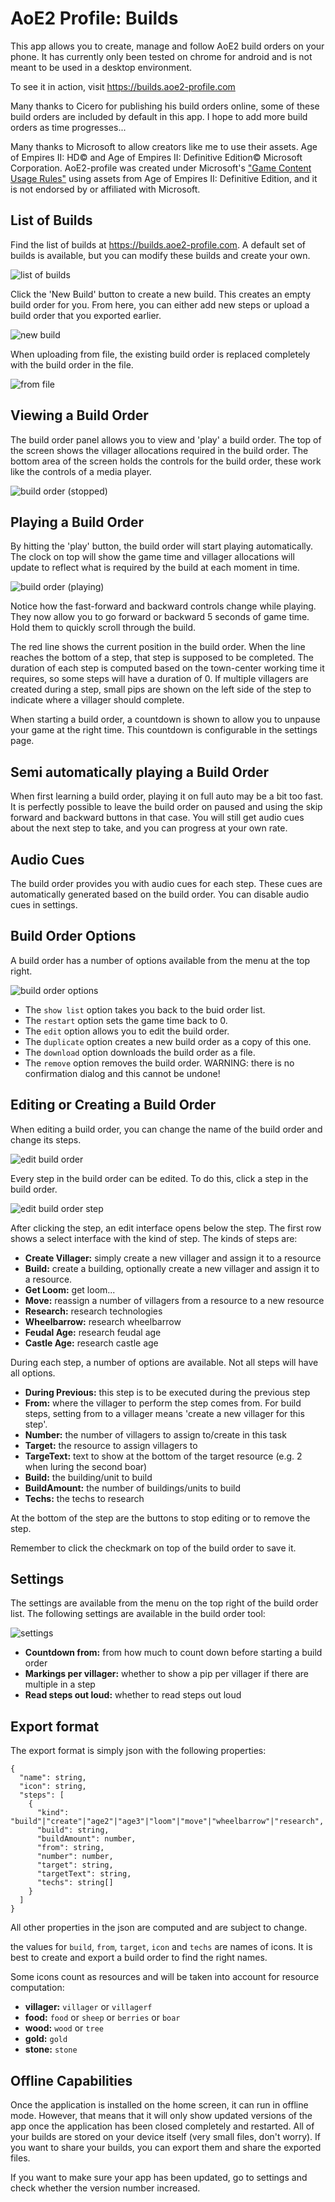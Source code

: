 # AoE2 Profile: Builds

This app allows you to create, manage and follow AoE2 build orders on your phone.
It has currently only been tested on chrome for android and is not meant to be used in a desktop environment.

To see it in action, visit https://builds.aoe2-profile.com

Many thanks to Cicero for publishing his build orders online, some of these build orders are included by default in this app. I hope to add more build orders as time progresses...

Many thanks to Microsoft to allow creators like me to use their assets. Age of Empires II: HD© and Age of Empires II: Definitive Edition© Microsoft Corporation. AoE2-profile was created under Microsoft's ["Game Content Usage Rules"](https://www.xbox.com/en-US/developers/rules) using assets from Age of Empires II: Definitive Edition, and it is not endorsed by or affiliated with Microsoft.

## List of Builds
Find the list of builds at https://builds.aoe2-profile.com. A default set of builds is available, but you can modify these builds and create your own.

![list of builds](docs/build-order-list.png)

Click the 'New Build' button to create a new build. This creates an empty build order for you. From here, you can either add new steps or upload a build order that you exported earlier.

![new build](docs/new-build.png)

When uploading from file, the existing build order is replaced completely with the build order in the file.

![from file](docs/from-file.png)

## Viewing a Build Order
The build order panel allows you to view and 'play' a build order. The top of the screen shows the villager allocations required in the build order. The bottom area of the screen holds the controls for the build order, these work like the controls of a media player.

![build order (stopped)](docs/build-order-stopped.png)

## Playing a Build Order
By hitting the 'play' button, the build order will start playing automatically. The clock on top will show the game time and villager allocations will update to reflect what is required by the build at each moment in time.

![build order (playing)](docs/build-order-playing.png)

Notice how the fast-forward and backward controls change while playing. They now allow you to go forward or backward 5 seconds of game time. Hold them to quickly scroll through the build.

The red line shows the current position in the build order. When the line reaches the bottom of a step, that step is supposed to be completed. The duration of each step is computed based on the town-center working time it requires, so some steps will have a duration of 0. If multiple villagers are created during a step, small pips are shown on the left side of the step to indicate where a villager should complete.

When starting a build order, a countdown is shown to allow you to unpause your game at the right time. This countdown is configurable in the settings page.

## Semi automatically playing a Build Order
When first learning a build order, playing it on full auto may be a bit too fast. It is perfectly possible to leave the build order on paused and using the skip forward and backward buttons in that case. You will still get audio cues about the next step to take, and you can progress at your own rate.

## Audio Cues
The build order provides you with audio cues for each step. These cues are automatically generated based on the build order. You can disable audio cues in settings. 

## Build Order Options
A build order has a number of options available from the menu at the top right.

![build order options](docs/build-order-options.png)

- The `show list` option takes you back to the buid order list.
- The `restart` option sets the game time back to 0.
- The `edit` option allows you to edit the build order.
- The `duplicate` option creates a new build order as a copy of this one.
- The `download` option downloads the build order as a file.
- The `remove` option removes the build order. WARNING: there is no confirmation dialog and this cannot be undone!
## Editing or Creating a Build Order
When editing a build order, you can change the name of the build order and change its steps.

![edit build order](docs/edit-build-order.png)

Every step in the build order can be edited. To do this, click a step in the build order.

![edit build order step](docs/edit-build-order-step.png)

After clicking the step, an edit interface opens below the step. The first row shows a select interface with the kind of step. The kinds of steps are:
- **Create Villager:** simply create a new villager and assign it to a resource
- **Build:** create a building, optionally create a new villager and assign it to a resource.
- **Get Loom:** get loom...
- **Move:** reassign a number of villagers from a resource to a new resource
- **Research:** research technologies
- **Wheelbarrow:** research wheelbarrow
- **Feudal Age:** research feudal age
- **Castle Age:** research castle age

During each step, a number of options are available. Not all steps will have all options.
- **During Previous:** this step is to be executed during the previous step
- **From:** where the villager to perform the step comes from. For build steps, setting from to a villager means 'create a new villager for this step'.
- **Number:** the number of villagers to assign to/create in this task
- **Target:** the resource to assign villagers to
- **TargeText:** text to show at the bottom of the target resource (e.g. 2 when luring the second boar)
- **Build:** the building/unit to build
- **BuildAmount:** the number of buildings/units to build
- **Techs:** the techs to research

At the bottom of the step are the buttons to stop editing or to remove the step.

Remember to click the checkmark on top of the build order to save it.

## Settings
The settings are available from the menu on the top right of the build order list. The following settings are available in the build order tool:

![settings](docs/settings.png)

- **Countdown from:** from how much to count down before starting a build order
- **Markings per villager:** whether to show a pip per villager if there are multiple in a step
- **Read steps out loud:** whether to read steps out loud 

## Export format
The export format is simply json with the following properties:

```
{
  "name": string,
  "icon": string,
  "steps": [
    {
      "kind": "build"|"create"|"age2"|"age3"|"loom"|"move"|"wheelbarrow"|"research",
      "build": string,
      "buildAmount": number,
      "from": string,
      "number": number,
      "target": string,
      "targetText": string,
      "techs": string[]
    }
  ]
}
```

All other properties in the json are computed and are subject to change.

the values for `build`, `from`, `target`, `icon` and `techs` are names of icons. It is best to create and export a build order to find the right names.

Some icons count as resources and will be taken into account for resource computation:
- **villager:** `villager` or `villagerf`
- **food:** `food` or `sheep` or `berries` or `boar`
- **wood:** `wood` or `tree`
- **gold:** `gold`
- **stone:** `stone`

## Offline Capabilities
Once the application is installed on the home screen, it can run in offline mode. However, that means that it will only show updated versions of the app once the application has been closed completely and restarted.
All of your builds are stored on your device itself (very small files, don't worry). If you want to share your builds, you can export them and share the exported files.

If you want to make sure your app has been updated, go to settings and check whether the version number increased.